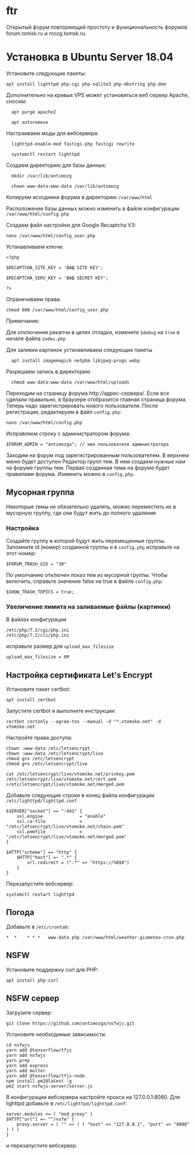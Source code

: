 # ftr

Открытый форум повторяющий простоту и функциональность форумов forum.tomsk.ru и mozg.tomsk.ru.

# Установка в Ubuntu Server 18.04

Установите следующие пакеты:

```
apt install lighttpd php-cgi php-sqlite3 php-mbstring php-dom
```

Дополнительно на кривых VPS может установиться веб сервер Apache, сносим:

```
  apt purge apache2
  
  apt autoremove
```

Настраиваем моды для вебсервера:

```
  lighttpd-enable-mod fastcgi-php fastcgi rewrite

  systemctl restart lighttpd
```

Создаем директорию для базы данных:

```
  mkdir /var/lib/antimozg

  chown www-data:www-data /var/lib/antimozg
```

Копируем исходники форума в директорию `/var/www/html`

Расположение базы данных можно изменить в файле конфигурации `/var/www/html/config.php`

Создаем файл настройки для Google Recaptcha V3:

```
nano /var/www/html/config_user.php
```

Устанавливаем ключи:

```
<?php

$RECAPTCHA_SITE_KEY = 'ВАШ SITE KEY';

$RECAPTCHA_SERV_KEY = 'ВАШ SECRET KEY';

?>
```

Ограничиваем права:

```
chmod 600 /var/www/html/config_user.php
```

Примечание:

Для отключения рекапчи в целях отладки, измените ```$debug``` на ```true``` в начале файла ```index.php```

Для заливки картинок устанавливаем следующие пакеты

```
  apt install imagemagick netpbm libjpeg-progs webp
```

Разрешаем запись в директорию

```
  chmod www-data:www-data /var/www/html/uploads
```

Переходим на страницу форума http://адрес-сервера/. Если все сделали правильно, в браузере отобразится главная страница форума. Теперь надо зарегистрировать нового пользователя. После регистрации, редактируем в файл `config.php`:

```
nano /var/www/html/config.php
```

Исправляем строку с администратором форума:

```
$FORUM_ADMIN = "antimozga"; // ник пользователя администратора
```

Заходим на форум под зарегистрированным пользователем. В верхнем меню будет доступен Редактор групп тем. В нем создаем нужные нам на форуме группы тем. Первая созданная тема на форуме будет правилами форума. Изменить можно в `config.php`.

## Мусорная группа

Некоторые темы не обязательно удалять, можно переместить их в мусорную группу, где они будут жить до полного удаления

### Настройка

Создайте группу в которой будут жить перемещенные группы. Запомните id (номер) созданной группы и в `config.php` исправьте на этот номер:

```
$FORUM_TRASH_GID = "30"
```

По умолчанию отключен показ тем из мусорной группы. Чтобы включить, справьте значение false на true в файле `config.php`:

```
$SHOW_TRASH_TOPICS = true;
```

### Увеличение лимита на заливаемые файлы (картинки)

В файлах конфигурации

```
/etc/php/7.2/cgi/php.ini
/etc/php/7.2/cli/php.ini
```

исправьте размер для ```upload_max_filesize```

```
upload_max_filesize = 6M
```

## Настройка сертификата Let's Encrypt

Установите пакет certbot:

```
apt install certbot
```

Запустите certbot и выполните инструкции:

```
certbot certonly --agree-tos --manual -d "*.vtomske.net" -d vtomske.net
```

Настройте права доступа:

```
chown :www-data /etc/letsencrypt
chown :www-data /etc/letsencrypt/live
chmod g+x /etc/letsencrypt
chmod g+x /etc/letsencrypt/live

cat /etc/letsencrypt/live/vtomske.net/privkey.pem /etc/letsencrypt/live/vtomske.net/cert.pem >/etc/letsencrypt/live/vtomske.net/merged.pem
```

Добавьте следующие строки в конец файла конфигурации `/etc/lighttpd/lighttpd.conf`

```
$SERVER["socket"] == ":443" {
    ssl.engine              = "enable"
    ssl.ca-file             = "/etc/letsencrypt/live/vtomske.net/chain.pem"
    ssl.pemfile             = "/etc/letsencrypt/live/vtomske.net/merged.pem"
}

$HTTP["scheme"] == "http" {
    $HTTP["host"] =~ ".*" {
        url.redirect = (".*" => "https://%0$0")
    }
}
```

Перезапустите вебсервер:

```
systemctl restart lighttpd
```

## Погода

Добавьте в ```/etc/crontab```:

```
*  *    * * *   www-data php /var/www/html/weather-gismeteo-cron.php
```

## NSFW

Установите поддержку curl для PHP:

```
apt install php-curl
```

## NSFW сервер

Загрузите сервер:

```
git clone https://github.com/antimozga/nsfwjs.git
```

Установите необходимые зависимости:

```
cd nsfwjs
yarn add @tensorflow/tfjs
yarn add nsfwjs
yarn prep
yarn add express
yarn add multer
yarn add @tensorflow/tfjs-node
npm install pm2@latest -g
pm2 start nsfwjs-server/server.js
```

В конфигурации вебсервера настройте прокси на 127.0.0.1:8080. Для lighttpd добавьте в ```/etc/lighttpd/lighttpd.conf```:

```
server.modules += ( "mod_proxy" )
$HTTP["url"] =~ "^/nsfw" {
    proxy.server = ( "" => ( ( "host" => "127.0.0.1", "port" => "8080" ) ) )
}
```

и перезапустите вебсервер.
